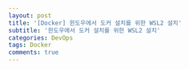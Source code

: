 ```yaml
---
layout: post
title: '[Docker] 윈도우에서 도커 설치를 위한 WSL2 설치'
subtitle: '윈도우에서 도커 설치를 위한 WSL2 설치'
categories: DevOps
tags: Docker
comments: true
---
```

